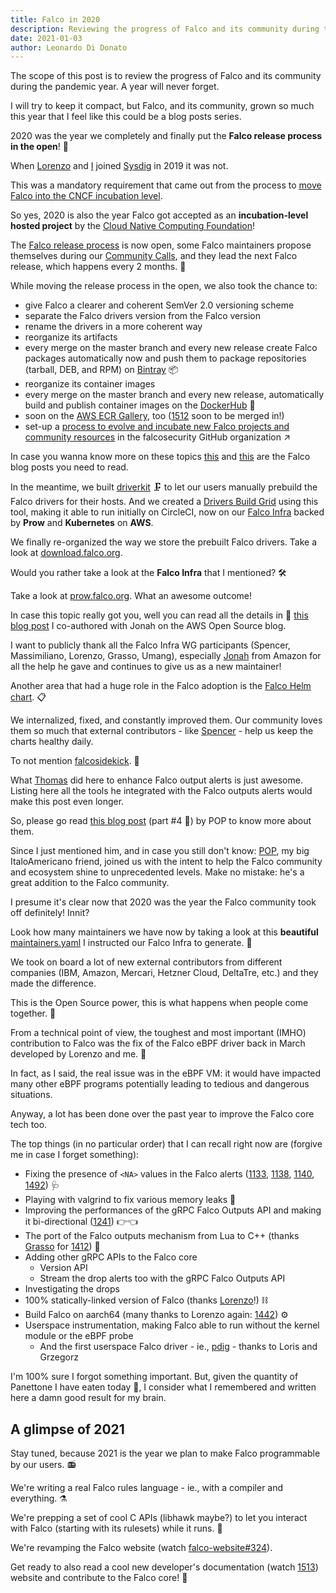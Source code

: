 ```yaml
---
title: Falco in 2020
description: Reviewing the progress of Falco and its community during the pandemic year
date: 2021-01-03
author: Leonardo Di Donato
---
```


The scope of this post is to review the progress of Falco and its community during the pandemic year. A year will never forget.

I will try to keep it compact, but Falco, and its community, grown so much this year that I feel like this could be a blog posts series.

2020 was the year we completely and finally put the **Falco release process in the open**! 📖

When [Lorenzo](https://github.com/fntlnz) and [I](https://github.com/leodido) joined [Sysdig](https://sysdig.com) in 2019 it was not.

This was a mandatory requirement that came out from the process to [move Falco into the CNCF incubation level](https://www.cncf.io/blog/2020/01/08/toc-votes-to-move-falco-into-cncf-incubator).

So yes, 2020 is also the year Falco got accepted as an **incubation-level hosted project** by the [Cloud Native Computing Foundation](http://cncf.io)!

The [Falco release process](https://github.com/falcosecurity/falco/blob/master/RELEASE.md) is now open, some Falco maintainers propose themselves during our [Community Calls](https://github.com/falcosecurity/community), and they lead the next Falco release, which happens every 2 months. 🔄

While moving the release process in the open, we also took the chance to:

- give Falco a clearer and coherent SemVer 2.0 versioning scheme
- separate the Falco drivers version from the Falco version
- rename the drivers in a more coherent way
- reorganize its artifacts
- every merge on the master branch and every new release create Falco packages automatically now and push them to package repositories (tarball, DEB, and RPM) on [Bintray](https://bintray.com/falcosecurity) 📦
- reorganize its container images
- every merge on the master branch and every new release, automatically build and publish container images on the [DockerHub](https://hub.docker.com/u/falcosecurity) 🐳
- soon on the [AWS ECR Gallery](https://gallery.ecr.aws/falcosecurity/falco), too ([1512](https://github.com/falcosecurity/falco/pull/1512) soon to be merged in!)
- set-up a [process to evolve and incubate new Falco projects and community resources](https://github.com/falcosecurity/evolution) in the falcosecurity GitHub organization ↗

In case you wanna know more on these topics [this](https://falco.org/blog/falco-0-21-0) and [this](https://falco.org/blog/falco-0-23-0) are the Falco blog posts you need to read.

In the meantime, we built [driverkit](https://github.com/falcosecurity/driverkit) 🗜 to let our users manually prebuild the Falco drivers for their hosts. And we created a [Drivers Build Grid](https://github.com/falcosecurity/test-infra/tree/master/driverkit) using this tool, making it able to run initially on CircleCI, now on our [Falco Infra](https://github.com/falcosecurity/test-infra) backed by **Prow** and **Kubernetes** on **AWS**.

We finally re-organized the way we store the prebuilt Falco drivers. Take a look at [download.falco.org](https://download.falco.org).

Would you rather take a look at the **Falco Infra** that I mentioned? 🛠

Take a look at [prow.falco.org](https://prow.falco.org). What an awesome outcome!

In case this topic really got you, well you can read all the details in 🔗 [this blog post](http://bit.ly/falco-prow-aws) I co-authored with Jonah on the AWS Open Source blog.

I want to publicly thank all the Falco Infra WG participants (Spencer, Massimiliano, Lorenzo, Grasso, Umang), especially [Jonah](https://github.com/jonahjon/) from Amazon for all the help he gave and continues to give us as a new maintainer!

Another area that had a huge role in the Falco adoption is the [Falco Helm chart](https://github.com/falcosecurity/charts). 📋

We internalized, fixed, and constantly improved them.
Our community loves them so much that external contributors - like [Spencer](https://github.com/nibalizer) - help us keep the charts healthy daily.

To not mention [falcosidekick](https://github.com/falcosecurity/falcosidekick). 🔫

What [Thomas](https://github.com/issif) did here to enhance Falco output alerts is just awesome. Listing here all the tools he integrated with the Falco outputs alerts would make this post even longer.

So, please go read [this blog post](https://www.cncf.io/blog/2020/08/17/falco-update-whats-new-in-falco-0-25) (part #4 🔗) by POP to know more about them.

Since I just mentioned him, and in case you still don't know: [POP](https://github.com/danpopsd), my big ItaloAmericano friend, joined us with the intent to help the Falco community and ecosystem shine to unprecedented levels. Make no mistake: he's a great addition to the Falco community.

I presume it's clear now that 2020 was the year the Falco community took off definitely! Innit?

Look how many maintainers we have now by taking a look at this **beautiful** [maintainers.yaml](https://github.com/falcosecurity/.github/blob/master/maintainers.yaml) I instructed our Falco Infra to generate. 👥

We took on board a lot of new external contributors from different companies (IBM, Amazon, Mercari, Hetzner Cloud, DeltaTre, etc.) and they made the difference.

This is the Open Source power, this is what happens when people come together. 🤗

From a technical point of view, the toughest and most important (IMHO) contribution to Falco was the fix of the Falco eBPF driver back in March developed by Lorenzo and me. 🔬

In fact, as I said, the real issue was in the eBPF VM: it would have impacted many other eBPF programs potentially leading to tedious and dangerous situations.

Anyway, a lot has been done over the past year to improve the Falco core tech too.

The top things (in no particular order) that I can recall right now are (forgive me in case I forget something):

- Fixing the presence of `<NA>` values in the Falco alerts ([1133](https://github.com/falcosecurity/falco/pull/1133), [1138](https://github.com/falcosecurity/falco/pull/1138), [1140](https://github.com/falcosecurity/falco/pull/1140), [1492](https://github.com/falcosecurity/falco/pull/1492)) 🩺
- Playing with valgrind to fix various memory leaks 🔩
- Improving the performances of the gRPC Falco Outputs API and making it bi-directional ([1241](https://github.com/falcosecurity/falco/pull/1241)) 👉👈
- The port of the Falco outputs mechanism from Lua to C++ (thanks [Grasso](https://github.com/leogr) for [1412](https://github.com/falcosecurity/falco/pull/1412)) 🔧
- Adding other gRPC APIs to the Falco core
  - Version API
  - Stream the drop alerts too with the gRPC Falco Outputs API
- Investigating the drops
- 100% statically-linked version of Falco (thanks [Lorenzo](https://github.com/fntlnz)!) ⛓
- Build Falco on aarch64 (many thanks to Lorenzo again: [1442](https://github.com/falcosecurity/falco/pull/1442)) ⚙
- Userspace instrumentation, making Falco able to run without the kernel module or the eBPF probe
  - And the first userspace Falco driver - ie., [pdig](https://github.com/falcosecurity/pdig) - thanks to Loris and Grzegorz

I'm 100% sure I forgot something important. But, given the quantity of Panettone I have eaten today 🍞, I consider what I remembered and written here a damn good result for my brain.

## A glimpse of 2021

Stay tuned, because 2021 is the year we plan to make Falco programmable by our users. 📻

We're writing a real Falco rules language - ie., with a compiler and everything. ⚗

We're prepping a set of cool C APIs (libhawk maybe?) to let you interact with Falco (starting with its rulesets) while it runs. 🧪

We're revamping the Falco website (watch [falco-website#324](https://github.com/falcosecurity/falco-website/pull/324)).

Get ready to also read a cool new developer's documentation (watch [1513](https://github.com/falcosecurity/falco/pull/1513)) website and contribute to the Falco core! 📔
